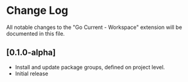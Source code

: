 # Change Log
All notable changes to the "Go Current - Workspace" extension will be documented in this file.


## [0.1.0-alpha]
- Install and update package groups, defined on project level.
- Initial release